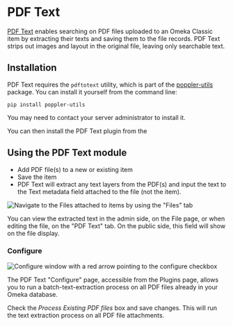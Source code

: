 # PDF Text

[PDF Text](https://omeka.org/classic/plugins/PdfText/) enables searching on PDF files uploaded to an Omeka Classic item by extracting their texts and saving them to the file records. PDF Text strips out images and layout in the original file, leaving only searchable text.

## Installation

PDF Text requires the `pdftotext` utility, which is part of the [poppler-utils](https://pypi.org/project/poppler-utils/) package. You can install it yourself from the command line:

```pip install poppler-utils```

You may need to contact your server administrator to install it. 

You can then install the PDF Text plugin from the 

## Using the PDF Text module

- Add PDF file(s) to a new or existing item
- Save the item
- PDF Text will extract any text layers from the PDF(s) and input the text to the Text metadata field attached to the file (not the item). 

![Navigate to the Files attached to items by using the "Files" tab](../doc_files/plugin_images/Pdftxtview.png)

You can view the extracted text in the admin side, on the File page, or when editing the file, on the "PDF Text" tab. On the public side, this field will show on the file display.

### Configure
![Configure window with a red arrow pointing to the configure checkbox](../doc_files/plugin_images/Pdftxtconfig.png)

The PDF Text "Configure" page, accessible from the Plugins page, allows you to run a batch-text-extraction process on all PDF files already in your Omeka database. 

Check the *Process Existing PDF files* box and save changes. This will run the text extraction process on all PDF file attachments.